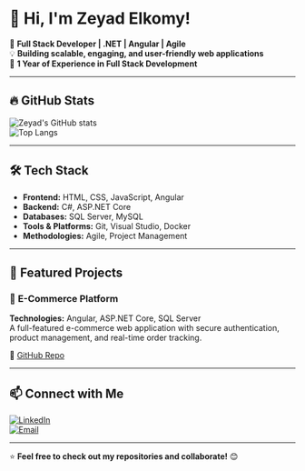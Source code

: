 # 👋 Hi, I'm Zeyad Elkomy!  

🚀 **Full Stack Developer | .NET | Angular | Agile**  
💡 **Building scalable, engaging, and user-friendly web applications**  
🎯 **1 Year of Experience in Full Stack Development**  

---

## 🔥 GitHub Stats  

![Zeyad's GitHub stats](https://github-readme-stats.vercel.app/api?username=ZeyadElkomy&show_icons=true&theme=radical)  
![Top Langs](https://github-readme-stats.vercel.app/api/top-langs/English?username=ZeyadElkomy&layout=compact&theme=radical)  

---

## 🛠️ Tech Stack  

- **Frontend:** HTML, CSS, JavaScript, Angular  
- **Backend:** C#, ASP.NET Core  
- **Databases:** SQL Server, MySQL  
- **Tools & Platforms:** Git, Visual Studio, Docker  
- **Methodologies:** Agile, Project Management  

---

## 📌 Featured Projects  

### 🚀 **E-Commerce Platform**  
**Technologies:** Angular, ASP.NET Core, SQL Server  
A full-featured e-commerce web application with secure authentication, product management, and real-time order tracking.  

🔗 [GitHub Repo](https://github.com/ZeyadElkomy/E-Commerce-Platform)  

---

## 📫 Connect with Me  

[![LinkedIn](https://img.shields.io/badge/LinkedIn-Profile-blue?logo=linkedin)](https://www.linkedin.com/in/zeyad-elkomy)  
[![Email](https://img.shields.io/badge/Email-Contact-red)](mailto:zeyadelkomy68@gmail.com)  

---

⭐ **Feel free to check out my repositories and collaborate!** 😊  
